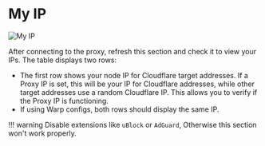# My IP

![My IP](../images/my-ip.jpg)

After connecting to the proxy, refresh this section and check it to view your IPs. The table displays two rows:

- The first row shows your node IP for Cloudflare target addresses. If a Proxy IP is set, this will be your IP for Cloudflare addresses, while other target addresses use a random Cloudflare IP. This allows you to verify if the Proxy IP is functioning.
- If using Warp configs, both rows should display the same IP.

!!! warning
    Disable extensions like `uBlock` or `AdGuard`, Otherwise this section won't work properly.
